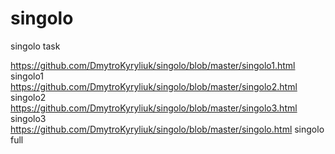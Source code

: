 # singolo
singolo task

https://github.com/DmytroKyryliuk/singolo/blob/master/singolo1.html singolo1
https://github.com/DmytroKyryliuk/singolo/blob/master/singolo2.html singolo2
https://github.com/DmytroKyryliuk/singolo/blob/master/singolo3.html singolo3
https://github.com/DmytroKyryliuk/singolo/blob/master/singolo.html singolo full
